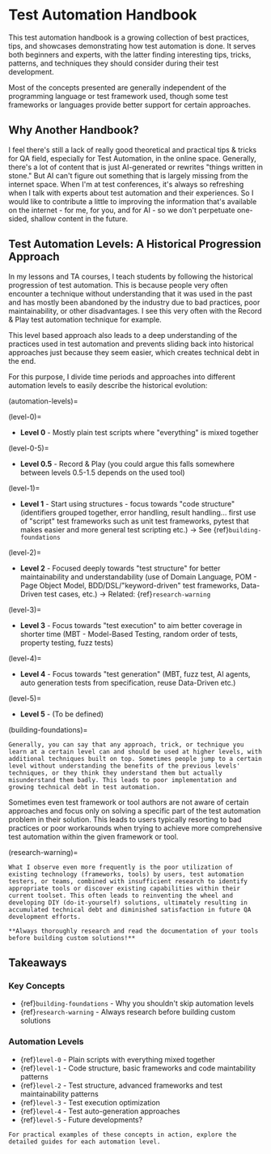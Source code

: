 # Test Automation Handbook

This test automation handbook is a growing collection of best practices, tips, and showcases demonstrating how test automation is done. It serves both beginners and experts, with the latter finding interesting tips, tricks, patterns, and techniques they should consider during their test development.

Most of the concepts presented are generally independent of the programming language or test framework used, though some test frameworks or languages provide better support for certain approaches.

## Why Another Handbook?

I feel there's still a lack of really good theoretical and practical tips & tricks for QA field, especially for Test Automation, in the online space. Generally, there's a lot of content that is just AI-generated or rewrites "things written in stone." But AI can't figure out something that is largely missing from the internet space. When I'm at test conferences, it's always so refreshing when I talk with experts about test automation and their experiences. So I would like to contribute a little to improving the information that's available on the internet - for me, for you, and for AI - so we don't perpetuate one-sided, shallow content in the future.

## Test Automation Levels: A Historical Progression Approach

In my lessons and TA courses, I teach students by following the historical progression of test automation. This is because people very often encounter a technique without understanding that it was used in the past and has mostly been abandoned by the industry due to bad practices, poor maintainability, or other disadvantages. I see this very often with the Record & Play test automation technique for example.

This level based approach also leads to a deep understanding of the practices used in test automation and prevents sliding back into historical approaches just because they seem easier, which creates technical debt in the end.

For this purpose, I divide time periods and approaches into different automation levels to easily describe the historical evolution:

(automation-levels)=

(level-0)=
- **Level 0** - Mostly plain test scripts where "everything" is mixed together

(level-0-5)=
- **Level 0.5** - Record & Play (you could argue this falls somewhere between levels 0.5-1.5 depends on the used tool)

(level-1)=
- **Level 1** - Start using structures - focus towards "code structure" (identifiers grouped together, error handling, result handling... first use of "script" test frameworks such as unit test frameworks, pytest that makes easier and more general test scripting etc.) → See {ref}`building-foundations`

(level-2)=
- **Level 2** - Focused deeply towards "test structure" for better maintainability and understandability (use of Domain Language, POM - Page Object Model, BDD/DSL/"keyword-driven" test frameworks, Data-Driven test cases, etc.) → Related: {ref}`research-warning`

(level-3)=
- **Level 3** - Focus towards "test execution" to aim better coverage in shorter time (MBT - Model-Based Testing, random order of tests, property testing, fuzz tests)

(level-4)=
- **Level 4** - Focus towards "test generation" (MBT, fuzz test, AI agents, auto generation tests from specification, reuse Data-Driven etc.)

(level-5)=
- **Level 5** - (To be defined)

(building-foundations)=
```{tip} **Building on Foundations**
Generally, you can say that any approach, trick, or technique you learn at a certain level can and should be used at higher levels, with additional techniques built on top. Sometimes people jump to a certain level without understanding the benefits of the previous levels' techniques, or they think they understand them but actually misunderstand them badly. This leads to poor implementation and growing technical debt in test automation.
```

Sometimes even test framework or tool authors are not aware of certain approaches and focus only on solving a specific part of the test automation problem in their solution. This leads to users typically resorting to bad practices or poor workarounds when trying to achieve more comprehensive test automation within the given framework or tool. 

(research-warning)=
```{warning} **Do Your Research First**
What I observe even more frequently is the poor utilization of existing technology (frameworks, tools) by users, test automation testers, or teams, combined with insufficient research to identify appropriate tools or discover existing capabilities within their current toolset. This often leads to reinventing the wheel and developing DIY (do-it-yourself) solutions, ultimately resulting in accumulated technical debt and diminished satisfaction in future QA development efforts.

**Always thoroughly research and read the documentation of your tools before building custom solutions!**
```

## Takeaways

### Key Concepts
- {ref}`building-foundations` - Why you shouldn't skip automation levels
- {ref}`research-warning` - Always research before building custom solutions

### Automation Levels
- {ref}`level-0` - Plain scripts with everything mixed together
- {ref}`level-1` - Code structure, basic frameworks and code maintability patterns
- {ref}`level-2` - Test structure, advanced frameworks and test maintainability patterns  
- {ref}`level-3` - Test execution optimization
- {ref}`level-4` - Test auto-generation approaches
- {ref}`level-5` - Future developments?

```{seealso}
For practical examples of these concepts in action, explore the detailed guides for each automation level.
``` 